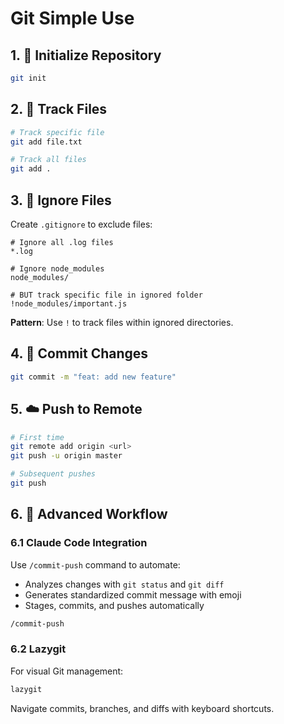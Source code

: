 # Git Simple Use

## 1. 🚀 Initialize Repository

```bash
git init
```

## 2. 📁 Track Files

```bash
# Track specific file
git add file.txt

# Track all files
git add .
```

## 3. 🚫 Ignore Files

Create `.gitignore` to exclude files:

```gitignore
# Ignore all .log files
*.log

# Ignore node_modules
node_modules/

# BUT track specific file in ignored folder
!node_modules/important.js
```

**Pattern**: Use `!` to track files within ignored directories.

## 4. 💾 Commit Changes

```bash
git commit -m "feat: add new feature"
```

## 5. ☁️ Push to Remote

```bash
# First time
git remote add origin <url>
git push -u origin master

# Subsequent pushes
git push
```

## 6. 🤖 Advanced Workflow

### 6.1 Claude Code Integration

Use `/commit-push` command to automate:

- Analyzes changes with `git status` and `git diff`
- Generates standardized commit message with emoji
- Stages, commits, and pushes automatically

```bash
/commit-push
```

### 6.2 Lazygit

For visual Git management:

```bash
lazygit
```

Navigate commits, branches, and diffs with keyboard shortcuts.

